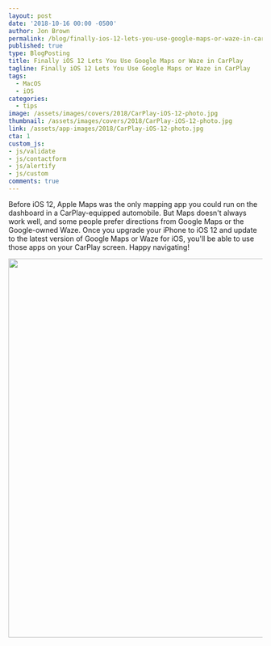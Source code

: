```yaml
---
layout: post
date: '2018-10-16 00:00 -0500'
author: Jon Brown
permalink: /blog/finally-ios-12-lets-you-use-google-maps-or-waze-in-carplay/
published: true
type: BlogPosting
title: Finally iOS 12 Lets You Use Google Maps or Waze in CarPlay
tagline: Finally iOS 12 Lets You Use Google Maps or Waze in CarPlay
tags:
  - MacOS
  - iOS
categories:
  - tips
image: /assets/images/covers/2018/CarPlay-iOS-12-photo.jpg
thumbnail: /assets/images/covers/2018/CarPlay-iOS-12-photo.jpg
link: /assets/app-images/2018/CarPlay-iOS-12-photo.jpg
cta: 1
custom_js:
- js/validate
- js/contactform
- js/alertify
- js/custom
comments: true
---
```

Before iOS 12, Apple Maps was the only mapping app you could run on the
dashboard in a CarPlay-equipped automobile. But Maps doesn't always work
well, and some people prefer directions from Google Maps or the
Google-owned Waze. Once you upgrade your iPhone to iOS 12 and update to
the latest version of Google Maps or Waze for iOS, you'll be able to use
those apps on your CarPlay screen. Happy navigating!

<img src="{{ site.site_cdn }}/assets/images/blog/2018/carplay/image2.png" class="img-fluid rounded m-2" width="750" />
